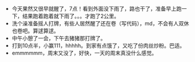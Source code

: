 + 今天果然又很早就醒了，7点！看到外面没下雨了，路也干了，准备早上跑一下，结果跑着跑着就下雨了。。。才跑了2公里。
+ 洗个澡准备摇人打牌，有些人居然醒了还在卷（写代码），md，不会有人双休也卷吧。算逑算逑。
+ 中午小憩了一会，下午去猪猪那打牌了。
+ 打到10点半，小赢111，hhhhh。到家有点饿了，又吃了份肉丝炒粉。巴适。
+ emmmmmm，周末又没了，好快，一天的周末真没什么感觉。